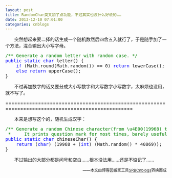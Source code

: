 ```yaml
---
layout: post
title: RandomChar类又加了点功能，不过其实也没什么好说的……
date: 2013-12-10 07:01:00
categories: cnblogs
---
```


<p>　　突然想起来要二择的话生成一个随机数然后四舍五入就行了，于是随手加了一个方法，混合输出大小写字母。</p>
<div class="cnblogs_code">
<pre><span style="color: #008000;">/**</span><span style="color: #008000;"> Generate a random letter with random case. </span><span style="color: #008000;">*/</span>
<span style="color: #0000ff;">public</span> <span style="color: #0000ff;">static</span> <span style="color: #0000ff;">char</span><span style="color: #000000;"> letter() {
    </span><span style="color: #0000ff;">if</span> (Math.round(Math.random()) == 0) <span style="color: #0000ff;">return</span><span style="color: #000000;"> lowerCase();
    </span><span style="color: #0000ff;">else</span> <span style="color: #0000ff;">return</span><span style="color: #000000;"> upperCase();
}</span></pre>
</div>
<p>　　不过再加数字的话又要分成大小写数字和大写数字小写数字，太麻烦也没用，就不写了。</p>
<p>=================================================================================================</p>
<p>　　本来是想写这个的，随机生成汉字：</p>
<div class="cnblogs_code">
<pre><span style="color: #008000;">/**</span><span style="color: #008000;"> Generate a random Chinese character(from \u4E00(19968) to \u9FA5(40869)).
 *     It prints question mark for most times, barely useful.</span><span style="color: #008000;">*/</span>
<span style="color: #0000ff;">public</span> <span style="color: #0000ff;">static</span> <span style="color: #0000ff;">char</span><span style="color: #000000;"> chineseChar() {
    </span><span style="color: #0000ff;">return</span> (<span style="color: #0000ff;">char</span>) (19968 + (<span style="color: #0000ff;">int</span>) (Math.random() * 40869<span style="color: #000000;">));
}</span></pre>
</div>
<p>　　不过输出的大部分都是问号和空白&hellip;&hellip;根本没法用&hellip;&hellip;还是不惦记了&hellip;&hellip;</p>

<p align=right><span style="font-size: 12px">——本文由博客园搬家工具<a href="https://github.com/mlxy/SRBCnblogs">SRBCnblogs</a>转换而成</span></p>